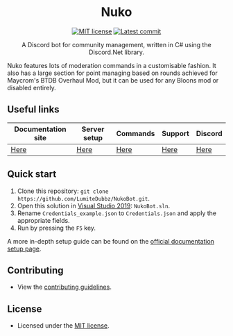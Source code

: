 <center><h1>Nuko</h1>

<a href="https://github.com/LumiteDubbz/NukoBot/blob/master/LICENSE"><img src="https://img.shields.io/badge/license-MIT-blue.svg" alt="MIT license" /></a> <a href="#"><img src="https://img.shields.io/github/last-commit/lumitedubbz/NukoBot" alt="Latest commit" /></a>

A Discord bot for community management, written in C# using the Discord.Net library.</center>

Nuko features lots of moderation commands in a customisable fashion. It also has a large section for point managing based on rounds achieved for Maycrom's BTDB Overhaul Mod, but it can be used for any Bloons mod or disabled entirely.

## Useful links
| Documentation site                         | Server setup                                    | Commands                                           | Support                                           | Discord                            |
|--------------------------------------------|-------------------------------------------------|----------------------------------------------------|---------------------------------------------------|------------------------------------|
| [Here](https://nukobot.azurewebsites.net/) | [Here](https://nukobot.azurewebsites.net/Setup) | [Here](https://nukobot.azurewebsites.net/Commands) | [Here](https://nukobot.azurewebsites.net/Support) | [Here](https://discord.gg/MU9jaut) |

## Quick start
1. Clone this repository: `git clone https://github.com/LumiteDubbz/NukoBot.git`.
2. Open this solution in [Visual Studio 2019](https://visualstudio.com/community/): `NukoBot.sln`.
3. Rename `Credentials_example.json` to `Credentials.json` and apply the appropriate fields.
3. Run by pressing the `F5` key.

A more in-depth setup guide can be found on the [official documentation setup page](https://nukobot.azurewebsites.net/selfhost).

## Contributing
- View the [contributing guidelines](https://github.com/LumiteDubbz/NukoBot/blob/master/.github/CONTRIBUTING.md).

## License
- Licensed under the [MIT license](https://github.com/LumiteDubbz/NukoBot/blob/master/LICENSE).